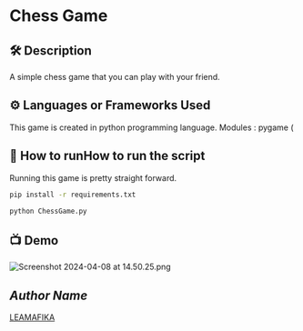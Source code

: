 # Chess Game 

## 🛠️ Description
A simple chess game that you can play with your friend.

## ⚙️ Languages or Frameworks Used
This game is created in python programming language.
Modules : pygame
(
## 🌟 How to runHow to run the script
Running this game is pretty straight forward.

```sh
pip install -r requirements.txt
```

```sh
python ChessGame.py
```

## 📺 Demo
![Screenshot 2024-04-08 at 14.50.25.png](..%2F..%2FDesktop%2FScreenshot%202024-04-08%20at%2014.50.25.png)



## *Author Name*
[LEAMAFIKA](https://github.com/LEAMAFIKA/Chess_game)